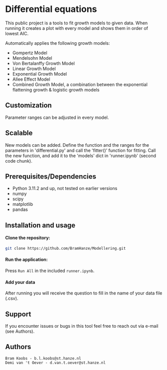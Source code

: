 # Differential equations

This public project is a tools to fit growth models to given data. When running it creates a plot with every model and shows them in order of lowest AIC.

Automatically applies the following growth models:
* Gompertz Model
* Mendelsohn Model
* Von Bertalanffy Growth Model
* Linear Growth Model
* Exponential Growth Model
* Allee Effect Model
* Combined Growth Model, a combination between the exponential flattening growth & logistic growth models

## Customization
Parameter ranges can be adjusted in every model.

## Scalable
New models can be added. Define the function and the ranges for the parameters in 'differential.py' and call the 'fitter()' function for fitting. Call the new function, and add it to the 'models' dict in 'runner.ipynb' (second code chunk).

## Prerequisites/Dependencies
* Python 3.11.2 and up, not tested on earlier versions
* numpy
* scipy
* matplotlib
* pandas

## Installation and usage
#### Clone the repository:
```bash
git clone https://github.com/BramHanze/Modellering.git
```
#### Run the application: 
Press `Run All` in the included `runner.ipynb`.

#### Add your data
After running you will receive the question to fill in the name of your data file (.csv).

## Support
If you encounter issues or bugs in this tool feel free to reach out via e-mail (see Authors).

## Authors
    Bram Koobs - b.l.koobs@st.hanze.nl
    Demi van 't Oever - d.van.t.oever@st.hanze.nl
